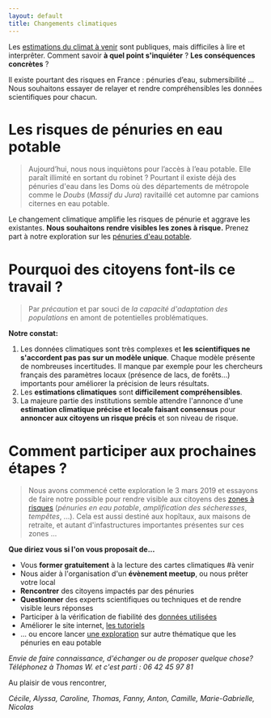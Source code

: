 ```yaml
---
layout: default
title: Changements climatiques
---
```


Les [estimations du climat à venir](../donnees) sont publiques, mais difficiles à lire et interprêter. Comment savoir **à quel point s'inquiéter** ? **Les conséquences concrètes** ?

 Il existe pourtant des risques en France : pénuries d’eau, submersibilité … 
 Nous souhaitons essayer de relayer et rendre compréhensibles les données scientifiques pour chacun.

# Les risques de pénuries en eau potable

>Aujourd’hui, nous nous inquiètons pour l’accès à l’eau potable. Elle paraît illimité en sortant du robinet ? Pourtant il existe déjà des pénuries d'eau dans les Doms où des départements de métropole comme le *Doubs* (*Massif du Jura*) ravitaillé cet automne par camions citernes en eau potable.

Le changement climatique amplifie les risques de pénurie et aggrave les existantes. **Nous souhaitons rendre visibles les zones à risque.**  Prenez part à notre exploration sur les [pénuries d'eau potable](../risques-penurie-eau).

# Pourquoi des citoyens font-ils ce travail ? 

> Par *précaution* et par souci de *la capacité d'adaptation des populations* en amont de potentielles problématiques.

**Notre constat:**
1. Les données climatiques sont très complexes et **les scientifiques ne s'accordent pas pas sur un modèle unique**. Chaque modèle présente de nombreuses incertitudes. Il manque par exemple pour les chercheurs français des paramètres locaux (présence de lacs, de forêts...) importants pour améliorer la précision de leurs résultats.
2. Les **estimations climatiques** sont **difficilement compréhensibles**. 
3. La majeure partie des institutions semble attendre l'annonce d'une **estimation climatique précise et locale faisant consensus** pour **annoncer aux citoyens un risque précis** et son niveau de risque. 

# Comment participer aux prochaines étapes ?

>  Nous avons commencé cette exploration le 3 mars 2019 et essayons de faire notre possible pour rendre visible aux citoyens des [zones à risques](../methode) (*pénuries en eau potable*, *amplification des sécheresses*, *tempêtes*, ...). Cela est aussi destiné aux hopîtaux, aux maisons de retraite, et autant d'infastructures importantes présentes sur ces zones ...

**Que diriez vous si l'on vous proposait de...**

* Vous **former gratuitement** à la lecture des cartes climatiques #à venir
* Nous aider à l'organisation d'un **évènement meetup**, ou nous prêter votre local 
* **Rencontrer** des citoyens impactés par des pénuries
* **Questionner** des experts scientifiques ou techniques et de rendre visible leurs réponses
* Participer à la vérification de fiabilité des [données utilisées](../donnees)
* Améliorer le site internet, [les tutoriels](https://github.com/anticiper/anticiper.github.io)
* ... ou encore lancer [une exploration](../methode) sur autre thématique que les pénuries en eau potable

*Envie de faire connaissance, d'échanger ou de proposer quelque chose? Téléphonez à Thomas W. et c'est parti : 06 42 45 97 81*

Au plaisir de vous rencontrer,

*Cécile, Alyssa, Caroline, Thomas, Fanny, Anton, Camille, Marie-Gabrielle, Nicolas*
